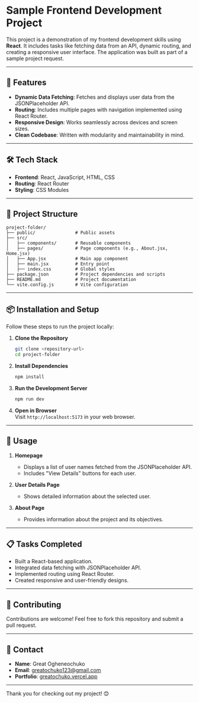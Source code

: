 # Sample Frontend Development Project  

This project is a demonstration of my frontend development skills using **React**. It includes tasks like fetching data from an API, dynamic routing, and creating a responsive user interface. The application was built as part of a sample project request.  

---

## 🚀 Features  

- **Dynamic Data Fetching**: Fetches and displays user data from the JSONPlaceholder API.  
- **Routing**: Includes multiple pages with navigation implemented using React Router.  
- **Responsive Design**: Works seamlessly across devices and screen sizes.  
- **Clean Codebase**: Written with modularity and maintainability in mind.  

---

## 🛠️ Tech Stack  

- **Frontend**: React, JavaScript, HTML, CSS  
- **Routing**: React Router  
- **Styling**: CSS Modules

---

## 📁 Project Structure  

```
project-folder/
├── public/               # Public assets
├── src/
│   ├── components/       # Reusable components
│   ├── pages/            # Page components (e.g., About.jsx, Home.jsx)
│   ├── App.jsx           # Main app component
│   ├── main.jsx          # Entry point
│   ├── index.css         # Global styles
├── package.json          # Project dependencies and scripts
├── README.md             # Project documentation
└── vite.config.js        # Vite configuration
```

---

## 📦 Installation and Setup  

Follow these steps to run the project locally:  

1. **Clone the Repository**  
   ```bash
   git clone <repository-url>
   cd project-folder
   ```

2. **Install Dependencies**  
   ```bash
   npm install
   ```

3. **Run the Development Server**  
   ```bash
   npm run dev
   ```

4. **Open in Browser**  
   Visit `http://localhost:5173` in your web browser.  

---

## 📑 Usage  

1. **Homepage**  
   - Displays a list of user names fetched from the JSONPlaceholder API.  
   - Includes "View Details" buttons for each user.  

2. **User Details Page**  
   - Shows detailed information about the selected user.  

3. **About Page**  
   - Provides information about the project and its objectives.  

---

## 📋 Tasks Completed  

- Built a React-based application.  
- Integrated data fetching with JSONPlaceholder API.  
- Implemented routing using React Router.  
- Created responsive and user-friendly designs.  

---

## 🤝 Contributing  

Contributions are welcome! Feel free to fork this repository and submit a pull request.  

---

## 📧 Contact  

- **Name**: Great Ogheneochuko  
- **Email**: greatochuko123@gmail.com  
- **Portfolio**: [greatochuko.vercel.app](https://greatochuko.vercel.app)  

---

Thank you for checking out my project! 😊  